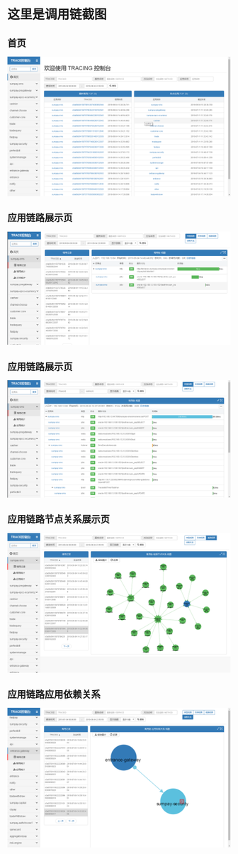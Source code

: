 <!--
 * @Description: In User Settings Edit
 * @Author: your name
 * @Date: 2019-09-04 23:20:03
 * @LastEditTime: 2019-09-04 23:23:58
 * @LastEditors: Please set LastEditors
 -->
# 这里是调用链截图
## 首页
![Alt text](4.png)
## 应用链路展示页
![Alt text](0.png)
## 应用链路展示页
![Alt text](1.png)
## 应用链路节点关系展示页
![Alt text](2.png)
## 应用链路应用依赖关系
![Alt text](3.png)